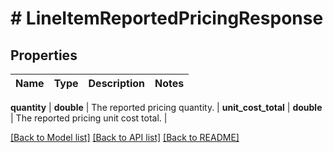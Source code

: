 # # LineItemReportedPricingResponse

## Properties

Name | Type | Description | Notes
------------ | ------------- | ------------- | -------------

**quantity** | **double** | The reported pricing quantity. |
**unit_cost_total** | **double** | The reported pricing unit cost total. | 

[[Back to Model list]](../../README.md#models) [[Back to API list]](../../README.md#endpoints) [[Back to README]](../../README.md)
